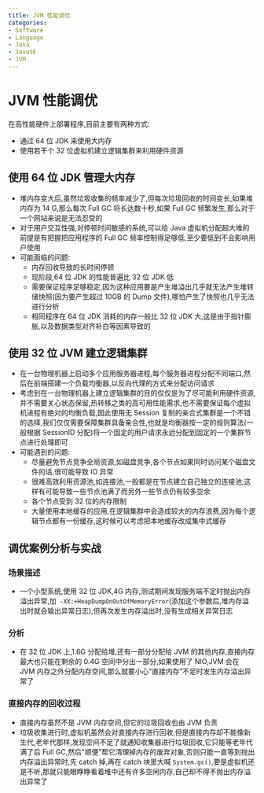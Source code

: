 ```yaml
---
title: JVM 性能调优
categories:
- Software
- Language
- Java
- JavaSE
- JVM
---
```

# JVM 性能调优

在高性能硬件上部署程序,目前主要有两种方式:

- 通过 64 位 JDK 来使用大内存
- 使用若干个 32 位虚拟机建立逻辑集群来利用硬件资源

## 使用 64 位 JDK 管理大内存

- 堆内存变大后,虽然垃圾收集的频率减少了,但每次垃圾回收的时间变长,如果堆内存为 14 G,那么每次 Full GC 将长达数十秒,如果 Full GC 频繁发生,那么对于一个网站来说是无法忍受的
- 对于用户交互性强,对停顿时间敏感的系统,可以给 Java 虚拟机分配超大堆的前提是有把握把应用程序的 Full GC 频率控制得足够低,至少要低到不会影响用户使用
- 可能面临的问题:
  - 内存回收导致的长时间停顿
  - 现阶段,64 位 JDK 的性能普遍比 32 位 JDK 低
  - 需要保证程序足够稳定,因为这种应用要是产生堆溢出几乎就无法产生堆转储快照(因为要产生超过 10GB 的 Dump 文件),哪怕产生了快照也几乎无法进行分析
  - 相同程序在 64 位 JDK 消耗的内存一般比 32 位 JDK 大,这是由于指针膨胀,以及数据类型对齐补白等因素导致的

## 使用 32 位 JVM 建立逻辑集群

- 在一台物理机器上启动多个应用服务器进程,每个服务器进程分配不同端口,然后在前端搭建一个负载均衡器,以反向代理的方式来分配访问请求
- 考虑到在一台物理机器上建立逻辑集群的目的仅仅是为了尽可能利用硬件资源,并不需要关心状态保留,热转移之类的高可用性能需求,也不需要保证每个虚拟机进程有绝对的均衡负载,因此使用无 Session 复制的亲合式集群是一个不错的选择,我们仅仅需要保障集群具备亲合性,也就是均衡器按一定的规则算法(一般根据 SessionID 分配)将一个固定的用户请求永远分配到固定的一个集群节点进行处理即可
- 可能遇到的问题:
  - 尽量避免节点竞争全局资源,如磁盘竞争,各个节点如果同时访问某个磁盘文件的话,很可能导致 IO 异常
  - 很难高效利用资源池,如连接池,一般都是在节点建立自己独立的连接池,这样有可能导致一些节点池满了而另外一些节点仍有较多空余
  - 各个节点受到 32 位的内存限制
  - 大量使用本地缓存的应用,在逻辑集群中会造成较大的内存浪费,因为每个逻辑节点都有一份缓存,这时候可以考虑把本地缓存改成集中式缓存

## 调优案例分析与实战

### 场景描述

- 一个小型系统,使用 32 位 JDK,4G 内存,测试期间发现服务端不定时抛出内存溢出异常,加` -XX:+HeapDumpOnOutOfMemoryError`(添加这个参数后,堆内存溢出时就会输出异常日志),但再次发生内存溢出时,没有生成相关异常日志

### 分析

- 在 32 位 JDK 上,1.6G 分配给堆,还有一部分分配给 JVM 的其他内存,直接内存最大也只能在剩余的 0.4G 空间中分出一部分,如果使用了 NIO,JVM 会在 JVM 内存之外分配内存空间,那么就要小心"直接内存”不足时发生内存溢出异常了

### 直接内存的回收过程

- 直接内存虽然不是 JVM 内存空间,但它的垃圾回收也由 JVM 负责
- 垃圾收集进行时,虚拟机虽然会对直接内存进行回收,但是直接内存却不能像新生代,老年代那样,发现空间不足了就通知收集器进行垃圾回收,它只能等老年代满了后 Full GC,然后"顺便”帮它清理掉内存的废弃对象,否则只能一直等到抛出内存溢出异常时,先 catch 掉,再在 catch 块里大喊 `System.gc()`,要是虚拟机还是不听,那就只能眼睁睁看着堆中还有许多空闲内存,自己却不得不抛出内存溢出异常了